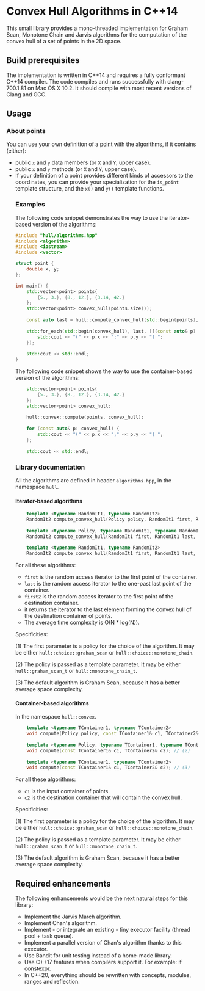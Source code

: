 <h1>Convex Hull Algorithms in C++14</h1>

This small library provides a mono-threaded implementation for Graham Scan, Monotone Chain and Jarvis algorithms for the computation of the convex hull of a set of points in the 2D space.

<h2>Build prerequisites</h2>

The implementation is written in C++14 and requires a fully conformant C++14 compiler. The code compiles and runs successfully with clang-700.1.81 on Mac OS X 10.2. It should compile with most recent versions of Clang and GCC.

<h2>Usage</h2>

<h3>About points</h3>

You can use your own definition of a point with the algorithms, if it contains (either):
<ul>
<li>public <code>x</code> and <code>y</code> data members (or <code>X</code> and <code>Y</code>, upper case).</li>
<li>public <code>x</code> and <code>y</code> methods (or <code>X</code> and <code>Y</code>, upper case).</li>
<li>If your definition of a point provides different kinds of accessors to the coordinates, you can provide your specialization for the <code>is_point</code> template structure, and the <code>x()</code> and <code>y()</code> template functions.</li>

<h3>Examples</h3>

The following code snippet demonstrates the way to use the iterator-based version of the algorithms:

```cpp
#include "hull/algorithms.hpp"
#include <algorithm>
#include <iostream>
#include <vector>

struct point {
    double x, y;
};

int main() {
    std::vector<point> points{
        {5., 3.}, {8., 12.}, {3.14, 42.}
    };
    std::vector<point> convex_hull(points.size());
    
    const auto last = hull::compute_convex_hull(std::begin(points), std::end(points), std::begin(convex_hull));
    
    std::for_each(std::begin(convex_hull), last, [](const auto& p) {
        std::cout << "(" << p.x << ";" << p.y << ") ";
    });
    
    std::cout << std::endl;
}
```

The following code snippet shows the way to use the container-based version of the algorithms:

```cpp
    std::vector<point> points{
        {5., 3.}, {8., 12.}, {3.14, 42.}
    };
    std::vector<point> convex_hull;
    
    hull::convex::compute(points, convex_hull);
    
    for (const auto& p: convex_hull) {
        std::cout << "(" << p.x << ";" << p.y << ") ";
    };
    
    std::cout << std::endl;
```

<h3>Library documentation</h3>

All the algorithms are defined in header <code>algorithms.hpp</code>, in the namespace <code>hull</code>.

<h4>Iterator-based algorithms</h4>

```cpp
    template <typename RandomIt1, typename RandomIt2>
    RandomIt2 compute_convex_hull(Policy policy, RandomIt1 first, RandomIt1 last, RandomIt2 first2); // (1)
    
    template <typename Policy, typename RandomIt1, typename RandomIt2>
    RandomIt2 compute_convex_hull(RandomIt1 first, RandomIt1 last, RandomIt2 first2); // (2)
    
    template <typename RandomIt1, typename RandomIt2>
    RandomIt2 compute_convex_hull(RandomIt1 first, RandomIt1 last, RandomIt2 first2); // (3)
```

For all these algorithms:
<ul>
<li><code>first</code> is the random access iterator to the first point of the container.</li>
<li><code>last</code> is the random access iterator to the one-past last point of the container.</li>
<li><code>first2</code> is the random access iterator to the first point of the destination container.</li>
<li>it returns the iterator to the last element forming the convex hull of the destination container of points.</li>
<li>The average time complexity is O(N * log(N)).</li>
</ul>

Specificities:

(1) The first parameter is a policy for the choice of the algorithm. It may be either <code>hull::choice::graham_scan</code> or <code>hull::choice::monotone_chain</code>.

(2) The policy is passed as a template parameter. It may be either <code>hull::graham_scan_t</code> or <code>hull::monotone_chain_t</code>.

(3) The default algorithm is Graham Scan, because it has a better average space complexity.

<h4>Container-based algorithms</h4>

In the namespace <code>hull::convex</code>.

```cpp
    template <typename TContainer1, typename TContainer2>
    void compute(Policy policy, const TContainer1& c1, TContainer2& c2); // (1)
    
    template <typename Policy, typename TContainer1, typename TContainer2>
    void compute(const TContainer1& c1, TContainer2& c2); // (2)
    
    template <typename TContainer1, typename TContainer2>
    void compute(const TContainer1& c1, TContainer2& c2); // (3)
```

For all these algorithms:
<ul>
<li><code>c1</code> is the input container of points.</li>
<li><code>c2</code> is the destination container that will contain the convex hull.</li>
</ul>

Specificities:

(1) The first parameter is a policy for the choice of the algorithm. It may be either <code>hull::choice::graham_scan</code> or <code>hull::choice::monotone_chain</code>.

(2) The policy is passed as a template parameter. It may be either <code>hull::graham_scan_t</code> or <code>hull::monotone_chain_t</code>.

(3) The default algorithm is Graham Scan, because it has a better average space complexity.

<h2>Required enhancements</h2>

The following enhancements would be the next natural steps for this library:
<ul>
<li>Implement the Jarvis March algorithm.</li>
<li>Implement Chan's algorithm.</li>
<li>Implement - or integrate an existing - tiny executor facility (thread pool + task queue).</li>
<li>Implement a parallel version of Chan's algorithm thanks to this executor.</li>
<li>Use Bandit for unit testing instead of a home-made library.</li>
<li>Use C++17 features when compilers support it. For example: if constexpr.</li>
<li>In C++20, everything should be rewritten with concepts, modules, ranges and reflection.</li>
</ul>
